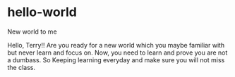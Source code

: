 # hello-world
New world to me

Hello, Terry!! Are you ready for a new world which you maybe familiar with but never learn and focus on.
Now, you need to learn and prove you are not a dumbass.
So Keeping learning everyday and make sure you will not miss the class.
